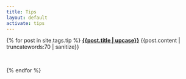```yaml
---
title: Tips
layout: default
activate: tips
---
```


{% for post in site.tags.tip %}
__[{{post.title | upcase}}]({{post.url}})__
{{post.content | truncatewords:70 | sanitize}}

<br />

{% endfor %}
